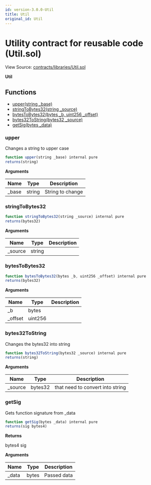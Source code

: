 ```yaml
---
id: version-3.0.0-Util
title: Util
original_id: Util
---
```


# Utility contract for reusable code (Util.sol)

View Source: [contracts/libraries/Util.sol](../../../contracts/libraries/Util.sol)

**Util**

## Functions

- [upper(string _base)](#upper)
- [stringToBytes32(string _source)](#stringtobytes32)
- [bytesToBytes32(bytes _b, uint256 _offset)](#bytestobytes32)
- [bytes32ToString(bytes32 _source)](#bytes32tostring)
- [getSig(bytes _data)](#getsig)

### upper

Changes a string to upper case

```js
function upper(string _base) internal pure
returns(string)
```

**Arguments**

| Name        | Type           | Description  |
| ------------- |------------- | -----|
| _base | string | String to change | 

### stringToBytes32

```js
function stringToBytes32(string _source) internal pure
returns(bytes32)
```

**Arguments**

| Name        | Type           | Description  |
| ------------- |------------- | -----|
| _source | string |  | 

### bytesToBytes32

```js
function bytesToBytes32(bytes _b, uint256 _offset) internal pure
returns(bytes32)
```

**Arguments**

| Name        | Type           | Description  |
| ------------- |------------- | -----|
| _b | bytes |  | 
| _offset | uint256 |  | 

### bytes32ToString

Changes the bytes32 into string

```js
function bytes32ToString(bytes32 _source) internal pure
returns(string)
```

**Arguments**

| Name        | Type           | Description  |
| ------------- |------------- | -----|
| _source | bytes32 | that need to convert into string | 

### getSig

Gets function signature from _data

```js
function getSig(bytes _data) internal pure
returns(sig bytes4)
```

**Returns**

bytes4 sig

**Arguments**

| Name        | Type           | Description  |
| ------------- |------------- | -----|
| _data | bytes | Passed data | 

